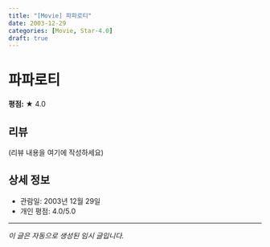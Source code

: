 ```yaml
---
title: "[Movie] 파파로티"
date: 2003-12-29
categories: [Movie, Star-4.0]
draft: true
---
```


# 파파로티

**평점:** ★ 4.0

## 리뷰

(리뷰 내용을 여기에 작성하세요)

## 상세 정보

- 관람일: 2003년 12월 29일
- 개인 평점: 4.0/5.0

---

*이 글은 자동으로 생성된 임시 글입니다.*
